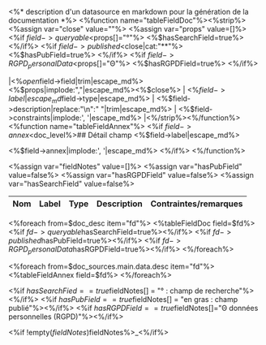 <%* description d'un datasource en markdown pour la génération de la documentation *%>
<%function name="tableFieldDoc"%><%strip%>
<%assign var="close" value=""%>
<%assign var="props" value=[]%>
<%if $field->queryable%>
<%$props[]="°"%>
<%$hasSearchField=true%>
<%/if%>
<%if $field->published%>
<%assign var="open" value="**"%><%assign var="close" value=$close|cat:"**"%>
<%$hasPubField=true%>
<%/if%>
<%if $field->RGPD_personalData%>
<%$props[]="Θ"%>
<%$hasRGPDField=true%>
<%/if%>

|<%$open%><%$field->field|trim|escape_md%><%$props|implode:","|escape_md%><%$close%> | <%$field->label|escape_md%> | <%$field->type|escape_md%> | <%$field->description|replace:"\n":" "|trim|escape_md%> | <%$field->constraints|implode:', '|escape_md%> |<%/strip%><%/function%>
<%function name="tableFieldAnnex"%>
<%if $field->annex%>
<%$doc_level%>## Détail champ <%$field->label|escape_md%>

<%$field->annex|implode:', '|escape_md%>
<%/if%>
<%/function%>

<%assign var="fieldNotes" value=[]%>
<%assign var="hasPubField" value=false%>
<%assign var="hasRGPDField" value=false%>
<%assign var="hasSearchField" value=false%>

| Nom| Label| Type| Description| Contraintes/remarques|
|:---|:-----|:----|:-----------|:---------------------|
<%foreach from=$doc_desc item="fd"%>
<%tableFieldDoc field=$fd%>
<%if $fd->queryable%><%$hasSearchField=true%><%/if%>
<%if $fd->published%><%$hasPubField=true%><%/if%>
<%if $fd->RGPD_personalData%><%$hasRGPDField=true%><%/if%>
<%/foreach%>

<%foreach from=$doc_sources.main.data.desc item="fd"%>
<%tableFieldAnnex field=$fd%>
<%/foreach%>

<%if $hasSearchFied==true%><%$fieldNotes[] = "° : champ de recherche"%><%/if%>
<%if $hasPubField==true%><%$fieldNotes[] = "en gras : champ publié"%><%/if%>
<%if $hasRGPDField==true%><%$fieldNotes[]="Θ données personnelles (RGPD)"%><%/if%>

<%if !empty($fieldNotes)%>_<%","|implode:$fieldNotes%>_<%/if%>

